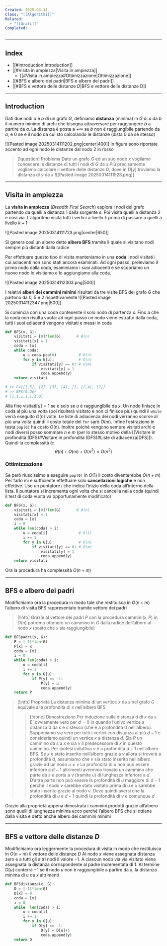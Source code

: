 ```yaml
---
Created: 2025-03-14
Class: "[[Algoritmi]]"
Related:
  - "[[Grafi]]"
Completed:
---
```

---
## Index
- [[#Introduction|Introduction]]
- [[#Visita in ampiezza|Visita in ampiezza]]
	- [[#Visita in ampiezza#Ottimizzazione|Ottimizzazione]]
- [[#BFS e albero dei padri|BFS e albero dei padri]]
- [[#BFS e vettore delle distanze $D$|BFS e vettore delle distanze D]]
---
## Introduction
Dati due nodi $a$ e $b$ di un grafo $G$, definiamo **distanza** (minima) in $G$ di $a$ da $b$ il numero minimo di archi che bisogna attraversare per raggiungere $b$ a partire da $a$. La distanza è posta a $+\infty$ se $b$ non è raggiungibile partendo da $a$, e $0$ se è il nodo da cui sto calcolando le distanze (dista $0$ da sé stesso)

![[Pasted image 20250314111202.png|center|400]]
In figura sono riportate accento ad ogni nodo le distanze dal nodo $2$ in rosso

>[!question] Problema
>Dato un grafo $G$ ed un suo nodo $x$ vogliamo conoscere le distanze di tutti i nodi di $G$ da  $x$
>Più precisamente vogliamo calcolare il vettore delle distanze $D$, dove in $D[y]$ troviamo la distanza di $y$ da $x$
>![[Pasted image 20250314111528.png]]

---
## Visita in ampiezza
La **visita in ampiezza** (*Breadth First Search*) esplora i nodi del grafo partendo da quelli a distanza $1$ dalla sorgente $s$. Poi visita quelli a distanza $2$ e così via. L’algoritmo visita tutti i vertici a livello $k$ prima di passare a quelli a livello $k+1$

![[Pasted image 20250314111723.png|center|650]]

Si genera così un albero detto **albero BFS** tramite il quale si visitano nodi sempre più distanti dalla radice

Per effettuare questo tipo di visita manteniamo in una **coda** i nodi visitati i cui adiacenti non sono stati ancora esaminati. Ad ogni passo, preleviamo il primo nodo dalla coda, esaminiamo i suoi adiacenti e se scopriamo un nuovo nodo lo visitiamo e lo aggiungiamo alla coda.

![[Pasted image 20250314112303.png|500]]

I relativi **alberi dei cammini minimi** risultati da tre visite BFS del grafo $G$ che partono da $0$, $5$ e $2$ rispettivamente
![[Pasted image 20250314112347.png|500]]

Si comincia con una coda contenente il solo nodo di partenza x. Fino a che la coda non risulta vuota: ad ogni passo un nodo viene estratto dalla coda, tutti i suoi adiacenti vengono visitati e messi in coda
```python
def BFS(x, G):
	visitati = [0]*len(G)       # θ(n)
	visitati[x] = 1
	coda = [x]
	while coda:
		u = coda.pop(0)          # O(n)
		for y in G[u]:           # O(n)
			if visitati[y] == 0: # O(m)
				visitati[y] = 1
				coda.append(y)
	return visitati

# >> G=[[1,5], [2], [3], [4], [], [2,4], [2]]
# >> BFS(0,G£)
# [1,1,1,1,1,1,0]
```
Alla fine $\text{visitati}[u]=1$ se e solo se $u$ è raggiungibile da $x$.
Un nodo finisce in coda al più una volta (poi risulterà visitato e non ci finisce più) quindi il `while` verrà eseguito $O(n)$ volte. Le liste di adiacenza dei nodi verranno scorse al più una volta quindi il costo totale del `for` sarò $O(m)$. Infine l’estrazione in testa `pop(0)` ha costo $O(n)$.
Inoltre poiché vengono sempre visitati archi e nodi diversi posso sommare $n$ e $m$ (per lo stesso motivo della [[Visitare in profondità (DFS)#Visitare in profondità (DFS)#Liste di adiacenza|DFS]]). Quindi la complessità è:
$$
\theta (n)+O(m)+O(n^2)=O(n^2)
$$

### Ottimizzazione
Se però riuscissimo a eseguire `pop(0)` in $O(1)$ il costo diventerebbe $O(n+m)$
Per farlo mi è sufficiente effettuare solo **cancellazioni logiche** e non effettive. Uso un puntatore $i$ che indica l’inizio della coda all’interno della lista. Il puntatore si incrementa ogni volta che si cancella nella coda (quindi il test di coda vuota va opportunamente modificato)
```python
def BFS(x, G):
	visitati = [0]*len(G)       # θ(n)
	visitati[x] = 1
	coda = [x]
	i = 0
	while len(coda) > i:
		u = coda[i]              # O(1)
		i += 1
		for y in G[u]:           # O(n)
			if visitati[y] == 0: # O(m)
				visitati[y] = 1
				coda.append(y)
	return visitati
```
Ora la procedura ha complessità $O(n+m)$

---
## BFS e albero dei padri
Modifichiamo ora la procedura in modo tale che restituisca in $O(n+m)$ l’albero di visita BFS rappresentato tramite vettore dei padri

>[!info]
>Grazie al vettore dei padri $P$ con la procedura $\text{cammini}(x,P)$ in $O(n)$ potremo ottenere un cammino in $G$ dalla radice dell’albero al nodo $x$ (posto che $x$ sia raggiungibile)

```python
def BFSpadri(x, G):
	P = [-1]*len(G)
	P[x] = x
	coda = [x]
	i = 0
	while len(coda) > i:
		u = coda[i]
		i += 1
		for y in G[u]:
			if P[y] == -1:
				P[y] = u
				coda.append(y)
	return P
```

>[!info] Proprietà
>La distanza minima di un vertice $x$ da $s$ nel grafo $G$ equivale alla profondità di $x$ nell’albero BFS
>>[!done] Dimostrazione
>>Per induzione sulla distanza $d$ di $x$ da $s$. E’ ovviamente vero per $d=0$ in quando l’univo vertice a distanza $0$ da $s$ è $s$ stesso (che è a profondità $0$ nell’albero).
>>Supponiamo sia vero per tutti i vertici con distanza al più $d-1$ e consideriamo quindi un vertice $x$ a distanza $d$. Sia $P$ un cammino da $s$ a $x$ e sia $v$ il predecessore di $x$ in questo cammino. Per ipotesi induttiva $v$ è a profondità $d-1$ nell’albero BFS.
>>Se $x$ è stato inserito nell’albero grazie a $v$ allora si troverà a profondità $d$, assumiamo che $v$ sia stato inserito nell’albero grazie ad un nodo $u\neq v$
>>La profondità di $u$ non può essere inferiore a $d-1$ altrimenti avremmo trovato un cammino che parte da $s$ e porta a $v$ (tramite $u$) di lunghezza inferiore a $d$. D’altra parte non può essere la profondità di $u$ maggiore di $d-1$ perché il nodo $v$ sarebbe stato visitato prima di $u$ e $x$ sarebbe stato inserito grazie al nodo $v$. Deve quindi aversi che la profondità di $u$ è $d-1$ quindi la profondità di $v$ è comunque $d$

Grazie alla proprietà appena dimostrata i cammini prodotti grazie all’albero sono quelli di lunghezza minima ecco perché l’albero BFS che si ottiene dalla visita è detto anche albero dei cammini minimi

---
## BFS e vettore delle distanze $D$
Modifichiamo ora leggermente la procedura di visita in modo che restituisca in $O(n+m)$ il vettore delle distanze $D$
Al nodo $x$ viene assegnata distanza zero e a tutti gli altri nodi il valore $-1$. A ciascun nodo via via visitato viene assegnata la distanza corrispondente al padre incrementata di $1$. 
Al termine $D[u]$ conterrà $-1$ se il nodo $u$ non è raggiungibile a partire da $x$, la distanza minima di $u$ da $x$ altrimenti

```python
def BFSdistanze(x, G):
	D = [-1]*len(G)
	D[x] = 0
	coda = [x]
	i = 0
	while  len(coda) > i:
		u = coda[i]
		i += 1
		for y in G[u]:
			if D[y] == -1:
				D[y] = D[u]+1
				coda.append(y)
	return D
```

